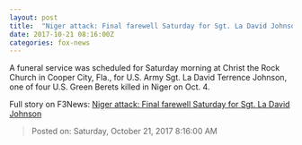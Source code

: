 ```yaml
---
layout: post
title:  "Niger attack: Final farewell Saturday for Sgt. La David Johnson"
date: 2017-10-21 08:16:00Z
categories: fox-news
---
```


A funeral service was scheduled for Saturday morning at Christ the Rock Church in Cooper City, Fla., for U.S. Army Sgt. La David Terrence Johnson, one of four U.S. Green Berets killed in Niger on Oct. 4.


Full story on F3News: [Niger attack: Final farewell Saturday for Sgt. La David Johnson](http://www.f3nws.com/n/jJJGuD)

> Posted on: Saturday, October 21, 2017 8:16:00 AM
